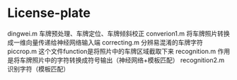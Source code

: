 # License-plate
dingwei.m  车牌预处理、车牌定位、车牌倾斜校正
converion1.m  将车牌照片转换成一维向量传递给神经网络输入端
correcting.m  分辨易混淆的车牌字符
piccrop.m  这个文件function是将照片中的车牌区域截取下来
recognition.m  作用是将车牌照片中的字符转换成符号输出（神经网络+模板匹配）
recognition2.m  识别字符（模板匹配） 
